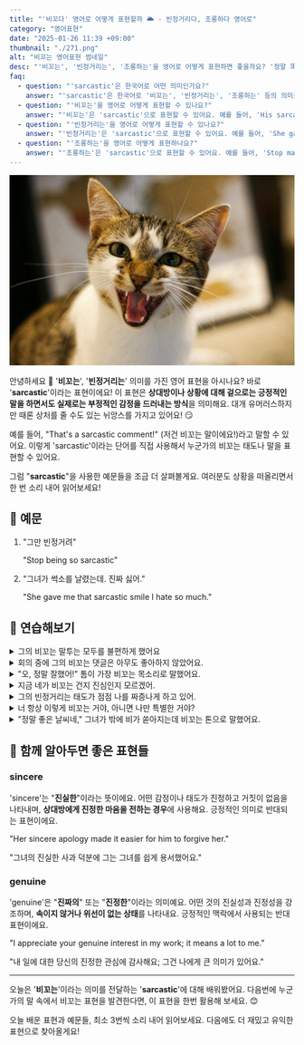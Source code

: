 ```yaml
---
title: "'비꼬다' 영어로 어떻게 표현할까 🌥️ - 빈정거리다, 조롱하다 영어로"
category: "영어표현"
date: "2025-01-26 11:39 +09:00"
thumbnail: "./271.png"
alt: "비꼬는 영어표현 썸네일"
desc: "'비꼬는', '빈정거리는', '조롱하는'을 영어로 어떻게 표현하면 좋을까요? '정말 똑똑하네, 그걸 왜 몰랐을까?'와 같이 누군가를 비웃거나 상황을 비꼬는 방식으로 표현할 때 쓰는 말을 영어로 표현하는 법을 배워봅시다. 다양한 예문을 통해서 연습하고 본인의 표현으로 만들어 보세요."
faq:
  - question: "'sarcastic'은 한국어로 어떤 의미인가요?"
    answer: "'sarcastic'은 한국어로 '비꼬는', '빈정거리는', '조롱하는' 등의 의미로 사용돼요. 예를 들어 'Don't be so sarcastic!'(그렇게 비꼬지 마!)처럼 표현할 수 있어요."
  - question: "'비꼬는'을 영어로 어떻게 표현할 수 있나요?"
    answer: "'비꼬는'은 'sarcastic'으로 표현할 수 있어요. 예를 들어, 'His sarcastic tone made everyone uncomfortable'(그의 비꼬는 말투는 모두를 불편하게 했어요)처럼 표현할 수 있어요."
  - question: "'빈정거리는'을 영어로 어떻게 표현할 수 있나요?"
    answer: "'빈정거리는'은 'sarcastic'으로 표현할 수 있어요. 예를 들어, 'She gave me a sarcastic smile'(그녀가 빈정거리며 웃었어요)처럼 표현할 수 있어요."
  - question: "'조롱하는'을 영어로 어떻게 표현하나요?"
    answer: "'조롱하는'은 'sarcastic'으로 표현할 수 있어요. 예를 들어, 'Stop making sarcastic remarks!'(조롱하는 말 좀 그만해!)처럼 표현할 수 있어요."
---
```


![화난 고양이](./271-1.jpg)

안녕하세요 👋 '**비꼬는**', '**빈정거리는**' 의미를 가진 영어 표현을 아시나요? 바로 '**sarcastic**'이라는 표현이에요! 이 표현은 **상대방이나 상황에 대해 겉으로는 긍정적인 말을 하면서도 실제로는 부정적인 감정을 드러내는 방식**을 의미해요. 대개 유머러스하지만 때론 상처를 줄 수도 있는 뉘앙스를 가지고 있어요! 😏

예를 들어, "That's a sarcastic comment!" (저건 비꼬는 말이에요!)라고 말할 수 있어요. 이렇게 'sarcastic'이라는 단어를 직접 사용해서 누군가의 비꼬는 태도나 말을 표현할 수 있어요.

<div 
  data-inline-banner="🎉 새해에는 스픽 AI와 함께 영어 공부하자" 
  data-inline-banner-subtext="설날 특별 할인으로 60%할인 + 추가 7만원 할인! (~2/3)" 
  data-inline-banner-link="https://app.usespeak.com/kr-ko/sale/kr-affiliate-special/?ref=engple-inline"
  data-inline-banner-caption="해당 링크를 통해 구매시 일정액의 수수료를 지급받습니다.">
</div>

그럼 "**sarcastic**"을 사용한 예문들을 조금 더 살펴볼게요. 여러분도 상황을 떠올리면서 한 번 소리 내어 읽어보세요!

## 📖 예문

1. "그만 빈정거려"

   "Stop being so sarcastic"

2. "그녀가 썩소를 날렸는데. 진짜 싫어."

   "She gave me that sarcastic smile I hate so much."

## 💬 연습해보기

<details>
<summary>그의 비꼬는 말투는 모두를 불편하게 했어요</summary>
<span>His sarcastic tone made everyone uncomfortable</span>
</details>

<details>
<summary>회의 중에 그의 비꼬는 댓글은 아무도 좋아하지 않았어요.</summary>
<span>His sarcastic comments during the meeting weren't appreciated by anyone.</span>
</details>

<details>
<summary>"오, 정말 잘했어!" 톰이 가장 비꼬는 목소리로 말했어요.</summary>
<span>"Oh, great job!" Tom said in his most sarcastic voice.</span>
</details>

<details>
<summary>지금 네가 비꼬는 건지 진심인지 모르겠어.</summary>
<span>I can't tell if you're being sarcastic or genuine right now.</span>
</details>

<details>
<summary>그의 빈정거리는 태도가 점점 나를 짜증나게 하고 있어.</summary>
<span>His sarcastic attitude is really starting to get on my nerves.</span>
</details>

<details>
<summary>너 항상 이렇게 비꼬는 거야, 아니면 나만 특별한 거야?</summary>
<span>Are you always this sarcastic, or am I special?</span>
</details>

<details>
<summary>"정말 좋은 날씨네," 그녀가 밖에 비가 쏟아지는데 비꼬는 톤으로 말했어요.</summary>
<span>"Nice weather we're having," she said in a sarcastic tone as it poured outside.</span>
</details>

## 🤝 함께 알아두면 좋은 표현들

### sincere

'sincere'는 "**진실한**"이라는 뜻이에요. 어떤 감정이나 태도가 진정하고 거짓이 없음을 나타내며, **상대방에게 진정한 마음을 전하는 경우**에 사용해요. 긍정적인 의미로 반대되는 표현이에요.

"Her sincere apology made it easier for him to forgive her."

"그녀의 진실한 사과 덕분에 그는 그녀를 쉽게 용서했어요."

### genuine

'genuine'은 "**진짜의**" 또는 "**진정한**"이라는 의미예요. 어떤 것의 진실성과 진정성을 강조하며, **속이지 않거나 위선이 없는 상태**를 나타내요. 긍정적인 맥락에서 사용되는 반대 표현이에요.

"I appreciate your genuine interest in my work; it means a lot to me."

"내 일에 대한 당신의 진정한 관심에 감사해요; 그건 나에게 큰 의미가 있어요."

---

오늘은 '**비꼬는**'이라는 의미를 전달하는 '**sarcastic**'에 대해 배워봤어요. 다음번에 누군가의 말 속에서 비꼬는 표현을 발견한다면, 이 표현을 한번 활용해 보세요. 😊

오늘 배운 표현과 예문들, 최소 3번씩 소리 내어 읽어보세요. 다음에도 더 재밌고 유익한 표현으로 찾아올게요!
